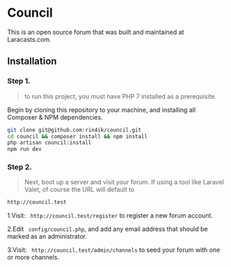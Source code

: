 # Council
This is an open source forum that was built and maintained at Laracasts.com.

## Installation

### Step 1.
>to run this project, you must have PHP 7 installed as a prerequisite.

Begin by cloning this repository to your machine, and installing all Composer & NPM dependencies.
```bash
git clone git@github.com:rin4ik/council.git
cd council && composer install && npm install
php artisan council:install
npm run dev
```

### Step 2.
>Next, boot up a server and visit your forum. If using a tool like Laravel Valet, of course the URL will default to 
```bash
http://council.test
```

1.Visit: ``` http://council.test/register``` to register a new forum account.
 
2.Edit ``` config/council.php```, and add any email address that should be marked as an administrator.

3.Visit:  ``` http://council.test/admin/channels``` to seed your forum with one or more channels.